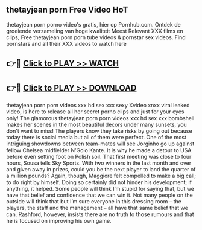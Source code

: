 ## thetayjean porn Free Video HoT 

thetayjean porn porno video's gratis, hier op Pornhub.com. Ontdek de groeiende verzameling van hoge kwaliteit Meest Relevant XXX films en clips,
Free thetayjean porn porn tube videos & pornstar sex videos. Find pornstars and all their XXX videos to watch here


## 👉🔴 [Click to PLAY >> WATCH](http://us.freeplayer.one?title=thetayjean_porn&ref=16D)

## 👉🔴 [Click to PLAY >> DOWNLOAD](http://us.freeplayer.one?title=thetayjean_porn&ref=16D)


thetayjean porn porn videos xxx hd sex xxx sexy Xvideo xnxx viral leaked video, is here to release all her secret porno clips and just for your eyes only! The glamorous thetayjean porn porn videos xxx hd sex xxx bombshell makes her scenes in the most beautiful decors under many sunsets, you don't want to miss! The players know they take risks by going out because today there is social media but all of them were perfect. One of the most intriguing showdowns between team-mates will see Jorginho go up against fellow Chelsea midfielder N'Golo Kante. It is why he made a detour to USA before even setting foot on Polish soil. That first meeting was close to four hours, Sousa tells Sky Sports. With two winners in the last month and over and given away in prizes, could you be the next player to land the quarter of a million pounds? Again, though, Maggiore felt compelled to make a big call; to do right by himself. Doing so certainly did not hinder his development; if anything, it helped. Some people will think I’m stupid for saying that, but we have that belief and confidence that we can win it. Not many people on the outside will think that but I’m sure everyone in this dressing room – the players, the staff and the management – all have that same belief that we can. Rashford, however, insists there are no truth to those rumours and that he is focused on improving his own game.